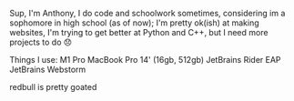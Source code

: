 Sup, I'm Anthony, I do code and schoolwork sometimes, considering im a sophomore in high school (as of now);
I'm pretty ok(ish) at making websites, I'm trying to get better at Python and C++, but I need more projects to do 😞

Things I use:
M1 Pro MacBook Pro 14' (16gb, 512gb)
JetBrains Rider EAP
JetBrains Webstorm

redbull is pretty goated


